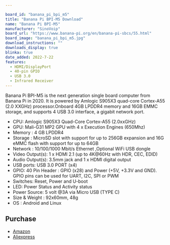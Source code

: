 ```yaml
---

board_id: "banana_pi_bpi_m5"
title: "Banana Pi BPI-M5 Download"
name: "Banana Pi BPI-M5"
manufacturer: "SinoVoip"
board_url: "https://www.banana-pi.org/en/banana-pi-sbcs/55.html"
board_image: "banana_pi_bpi_m5.jpg"
download_instructions: ""
downloads_display: true
blinka: true
date_added: 2022-7-22
features:
  - HDMI/DisplayPort
  - 40-pin GPIO
  - USB 3.0
  - Infrared Receiver
---
```


Banana Pi BPI-M5 is the next generation single board computer from Banana Pi in 2020. It is powered by Amlogic S905X3 quad-core Cortex-A55 (2.0 XXGHz) processor.Onboard 4GB LPDDR4 memory and 16GB EMMC storage, and supports 4 USB 3.0 interface, a gigabit network port.

- CPU: Amlogic S905X3 Quad-Core Cortex-A55 (2.0xxGHz)
- GPU: Mali-G31 MP2 GPU with 4 x Execution Engines (650Mhz)
- Memory  : 4 GB LPDDR4
- Storage : MicroSD slot with support for up to 256GB expansion and 16G eMMC flash with support for up to 64GB
- Network : 10/100/1000 Mbit/s Ethernet ,Optional WiFi USB dongle
- Video Output(s): 1 x HDMI 2.1 (up to 4K@60Hz with HDR, CEC, EDID)
- Audio Output(s): 3.5mm jack and 1 x HDMI digital output
- USB ports: USB 3.0 PORT (x4) 
- GPIO: 40 Pin Header : GPIO (x28) and Power (+5V, +3.3V and GND). GPIO pins can be used for UART, I2C, SPI or PWM
- Switches: Reset, Power and U-boot
- LED: Power Status and Activity status
- Power Source: 5 volt @3A via Micro USB (TYPE C)
- Size & Weight  : 92x60mm, 48g
- OS : Android and Linux

## Purchase
* [Amazon](https://amzn.to/3CpbK8X)
* [Aliexpress](https://www.aliexpress.com/item/3256801685527943.html)
